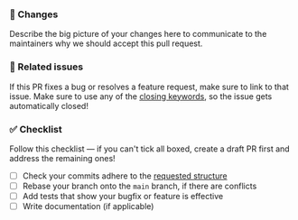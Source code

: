 ### 🔧 Changes
Describe the big picture of your changes here to communicate to the maintainers why we should accept this pull request.

### 🚩 Related issues
If this PR fixes a bug or resolves a feature request, make sure to link to that issue. Make sure to use any of the [closing keywords](https://docs.github.com/en/github/managing-your-work-on-github/linking-a-pull-request-to-an-issue), so the issue gets automatically closed!

### ✅ Checklist
Follow this checklist — if you can't tick all boxed, create a draft PR first and address the remaining ones!
- [ ] Check your commits adhere to the [requested structure](https://webgrid.dev/contribute/code-contrib/#commit-messages)
- [ ] Rebase your branch onto the `main` branch, if there are conflicts
- [ ] Add tests that show your bugfix or feature is effective
- [ ] Write documentation (if applicable)